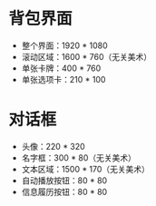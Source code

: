 # 背包界面

* 整个界面：1920 * 1080
* 滚动区域：1600 * 760（无关美术）
* 单张卡牌：400 * 760
* 单张选项卡：210 * 100

# 对话框

- 头像：220 * 320
- 名字框：300 * 80（无关美术）
- 文本区域：1500 * 170（无关美术）
- 自动播放按钮：80 * 80
- 信息履历按钮：80 * 80

